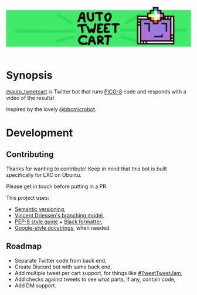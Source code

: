 
![Auto Tweetcart Cover](artwork/cover-gitlab.png "Auto Tweetcart Cover")

# Synopsis
[@auto_tweetcart](https://twitter.com/auto_tweetcart) is Twitter bot that runs
[PICO-8](https://www.lexaloffle.com/pico-8.php) code and responds with a video
of the results!

Inspired by the lovely [@bbcmicrobot](https://twitter.com/bbcmicrobot).

# Development
## Contributing
Thanks for wanting to contribute! Keep in mind that this bot is built
specifically for LXC on Ubuntu.

Please get in touch before putting in a PR.

This project uses:
- [Semantic versioning](https://semver.org),
- [Vincent Driessen's branching model](https://nvie.com/posts/a-successful-git-branching-model/),
- [PEP-8 style guide](https://www.python.org/dev/peps/pep-0008/) + [Black formatter](https://github.com/psf/black),
- [Google-style docstrings](https://sphinxcontrib-napoleon.readthedocs.io/en/latest/example_google.html), when needed.

## Roadmap
- Separate Twitter code from back end,
- Create Discord bot with same back end,
- Add multiple tweet per cart support, for things like [#TweetTweetJam](https://twitter.com/hashtag/TweetTweetJam),
- Add checks against tweets to see what parts, if any, contain code,
- Add DM support.
